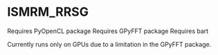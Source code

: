 # ISMRM_RRSG

Requires PyOpenCL package
Requires GPyFFT package
Requires bart

Currently runs only on GPUs due to a limitation in the GPyFFT package.

